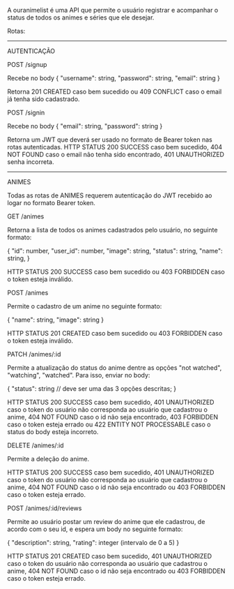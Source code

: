 A ouranimelist é uma API que permite o usuário registrar e acompanhar o status de todos os animes e séries que ele desejar.

Rotas:

------------------------------------------------------------------------------------------

AUTENTICAÇÃO

POST /signup

Recebe no body {
    "username": string,
    "password": string,
    "email": string
}

Retorna 201 CREATED caso bem sucedido ou 409 CONFLICT caso o email já tenha sido cadastrado.

POST /signin

Recebe no body {
    "email": string,
    "password": string
}

Retorna um JWT que deverá ser usado no formato de Bearer token nas rotas autenticadas.
HTTP STATUS 200 SUCCESS caso bem sucedido, 404 NOT FOUND caso o email não tenha sido encontrado, 401 UNAUTHORIZED senha incorreta.

-----------------------------------------------------------------------------------------

ANIMES

Todas as rotas de ANIMES requerem autenticação do JWT recebido ao logar no formato Bearer token.

GET /animes

Retorna a lista de todos os animes cadastrados pelo usuário, no seguinte formato:

{
    "id": number,
    "user_id": number,
    "image": string,
    "status": string,
    "name": string,
}

HTTP STATUS 200 SUCCESS caso bem sucedido ou 403 FORBIDDEN caso o token esteja inválido.

POST /animes

Permite o cadastro de um anime no seguinte formato:

{
    "name": string,
    "image": string
}

HTTP STATUS 201 CREATED caso bem sucedido ou 403 FORBIDDEN caso o token esteja inválido.

PATCH /animes/:id

Permite a atualização do status do anime dentre as opções "not watched", "watching", "watched". Para isso, enviar no body:

{
    "status": string // deve ser uma das 3 opções descritas;
}

HTTP STATUS 200 SUCCESS caso bem sucedido, 401 UNAUTHORIZED caso o token do usuário não corresponda ao usuário que cadastrou o anime, 404 NOT FOUND caso o id não seja encontrado, 403 FORBIDDEN caso o token esteja errado ou 422 ENTITY NOT PROCESSABLE caso o status do body esteja incorreto.

DELETE /animes/:id

Permite a deleção do anime.

HTTP STATUS 200 SUCCESS caso bem sucedido, 401 UNAUTHORIZED caso o token do usuário não corresponda ao usuário que cadastrou o anime, 404 NOT FOUND caso o id não seja encontrado ou 403 FORBIDDEN caso o token esteja errado.

POST /animes/:id/reviews

Permite ao usuário postar um review do anime que ele cadastrou, de acordo com o seu id, e espera um body no seguinte formato:

{
    "description": string,
    "rating": integer (intervalo de 0 a 5)
}

HTTP STATUS 201 CREATED caso bem sucedido, 401 UNAUTHORIZED caso o token do usuário não corresponda ao usuário que cadastrou o anime, 404 NOT FOUND caso o id não seja encontrado ou 403 FORBIDDEN caso o token esteja errado.